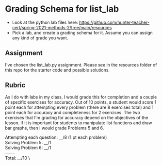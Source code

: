 # Grading Schema for list_lab
* Look at the python lab files here: https://github.com/hunter-teacher-cert/spring-2021-methods-2/tree/main/resources
* Pick a lab, and create a grading schema for it. Assume you can assign any kind of grade you want.

## Assignment
I've chosen the list_lab.py assignment. Please see in the resources folder of this repo for the starter code and possible solutions.

## Rubric
As I do with labs in my class, I would grade this for completion and a couple of specific exercises for accuracy. Out of 10 points, a student would score 1 point each for attempting every problem (there are 8 exercises total) and 1 point each for accuracy and completeness for 2 exercises. The two exercises that I'm grading for accuracy depend on the objectives of the lesson. If it is important for students to manipulate list functions and draw bar graphs, then I would grade Problems 5 and 6.

Attempting each question: __/8 (1 pt each problem) \
Solving Problem 5:        __/1 \
Solving Problem 6:        __/1 \
                         ----- \
Total:                   __/10 \
